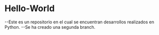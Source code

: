 # Hello-World
--Este es un repositorio en el cual se encuentran desarrollos realizados en Python.
--Se ha creado una segunda branch.

